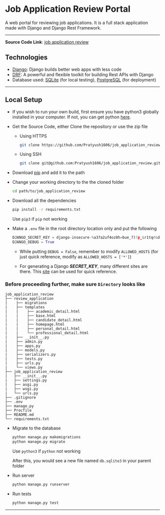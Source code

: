 # Job Application Review Portal

A web portal for reviewing job applications. It is a full stack application made with Django and Django Rest Framework.

---

**Source Code Link**: [job application review](https://github.com/Pratyush1606/job_application_review)

## **Technologies**

* [Django](https://www.djangoproject.com/): Django builds better web apps with less code
* [DRF](www.django-rest-framework.org/): A powerful and flexible toolkit for building Rest APIs with Django
* Database used: [SQLite](https://www.sqlite.org/index.html) (for local testing), [PostgreSQL](https://www.psycopg.org/) (for deployment)

---

## **Local Setup**

* If you wish to run your own build, first ensure you have python3 globally installed in your computer. If not, you can get python [here](https://www.python.org/downloads/).

* Get the Source Code, either Clone the repository or use the zip file

  * Using HTTPS

    ```sh
    git clone https://github.com/Pratyush1606/job_application_review.git
    ```
  
  * Using SSH

    ```sh
    git clone git@github.com:Pratyush1606/job_application_review.git
    ```

* Download [pip](https://pip.pypa.io/en/stable/installing/) and add it to the path

* Change your working directory to the the cloned folder

    ```bash
    cd path/to/job_application_review
    ```

* Download all the dependencies

    ```bash
    pip install -r requirements.txt
    ```

    Use `pip3` if `pip` not working

* Make a `.env` file in the root directory location only and put the following

    ```python
    DJANGO_SECRET_KEY = django-insecure-%a37a2uf4oz8h=bue_7)7p_&r1tqr&dlh7+-3r+*h)+y)@p9!u
    DJANGO_DEBUG = True
    ```

  * While putting `DEBUG = False`, remember to modify `ALLOWED_HOSTS` (for just quick reference, modify as `ALLOWED_HOSTS = ['*']`)

  * For generating a Django ***SECRET_KEY***, many different sites are there. This [site](https://miniwebtool.com/django-secret-key-generator/) can be used for quick reference.

### Before proceeding further, make sure ```Directory``` looks like

```
job_application_review
├── review_application
|    ├── migrations
|    ├── templates
|    |    ├── academic_detail.html
|    |    ├── base.html
|    |    ├── candidate_detail.html
|    |    ├── homepage.html
|    |    ├── personal_detail.html
|    |    └── professional_detail.html
|    ├── __init__.py
|    ├── admin.py
|    ├── apps.py
|    ├── models.py
|    ├── serializers.py
|    ├── tests.py
|    ├── urls.py
|    └── views.py
├── job_application_review
|   ├── __init__.py
|   ├── settings.py
|   ├── asgi.py
|   ├── wsgi.py
|   └── urls.py
├── .gitignore
├── .env
├── manage.py
├── Procfile
├── README.md
└── requirements.txt
```

* Migrate to the database

    ```bash
    python manage.py makemigrations
    python manage.py migrate
    ```

    Use `python3` if `python` not working

    After this, you would see a new file named `db.sqlite3` in your parent folder

* Run server

    ```sh
    python manage.py runserver
    ```

* Run tests

  ```sh
  python manage.py test
  ```

---